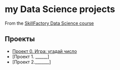 # my Data Science projects

From the [SkillFactory Data Science course](https://skillfactory.ru/data-scientist-pro)

## Проекты

* [Проект 0. Игра: угадай число](https://github.com/AnnBogdanovich/sf_data_scince/tree/main)
* [Проект 1. ______]
* [Проект 2._______]


